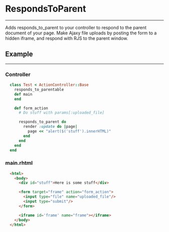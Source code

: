 # RespondsToParent

---

Adds responds_to_parent to your controller to respond to the parent document of your page.
Make Ajaxy file uploads by posting the form to a hidden iframe, and respond with
RJS to the parent window.

## Example

---

### Controller

```ruby
  class Test < ActionController::Base
    responds_to_parentable
    def main
    end

    def form_action
      # Do stuff with params[:uploaded_file]

      responds_to_parent do
        render :update do |page|
          page << "alert($('stuff').innerHTML)"
        end
      end
    end
  end
```

### main.rhtml

```html
  <html>
    <body>
      <div id="stuff">Here is some stuff</div>

      <form target="frame" action="form_action">
        <input type="file" name="uploaded_file"/>
        <input type="submit"/>
      </form>

      <iframe id='frame' name="frame"></iframe>
    </body>
  </html>
```
